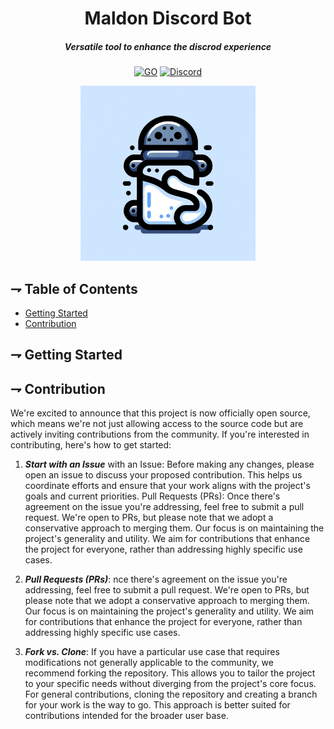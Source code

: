 <div align="center">

# Maldon Discord Bot

##### Versatile tool to enhance the discrod experience

[![GO](https://img.shields.io/badge/Go-00ADD8?style=for-the-badge&logo=go&logoColor=white)](https://www.go.dev)
[![Discord](https://img.shields.io/badge/Discord-5865F2?style=for-the-badge&logo=discord&logoColor=white)](https://www.mongodb.com/)

<img alt="Maldon Discord" height="280" src="/assets/maldon-discord-logo.png" />

</div>

## ⇁ Table of Contents
* [Getting Started](#-Getting-Started)
* [Contribution](#-Contribution)

## ⇁ Getting Started

## ⇁ Contribution

We're excited to announce that this project is now officially open source, which 
means we're not just allowing access to the source code but are actively 
inviting contributions from the community. If you're interested in 
contributing, here's how to get started:

1. ***Start with an Issue*** with an Issue: Before making any changes, please open an issue to 
discuss your proposed contribution. This helps us coordinate efforts 
and ensure that your work aligns with the project's goals and current priorities.
Pull Requests (PRs): Once there's agreement on the issue you're addressing, feel free to submit a pull request. We're open to PRs, but please note that we adopt a conservative approach to merging them. Our focus is on maintaining the project's generality and utility. We aim for contributions that enhance the project for everyone, rather than addressing highly specific use cases.

1. ***Pull Requests (PRs)***: nce there's agreement on the issue you're 
addressing, feel free to submit a pull request. We're open to PRs, but 
please note that we adopt a conservative approach to merging them. 
Our focus is on maintaining the project's generality and utility. 
We aim for contributions that enhance the project for everyone, 
rather than addressing highly specific use cases.

1. ***Fork vs. Clone***: If you have a particular use case that requires 
modifications not generally applicable to the community, 
we recommend forking the repository. This allows you to tailor the project 
to your specific needs without diverging from the project's core focus. 
For general contributions, cloning the repository and creating a branch 
for your work is the way to go. This approach is better suited for 
contributions intended for the broader user base.


